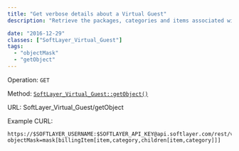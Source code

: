 ```yaml
---
title: "Get verbose details about a Virtual Guest"
description: "Retrieve the packages, categories and items associated with a Virtual Guest."

date: "2016-12-29"
classes: ["SoftLayer_Virtual_Guest"]
tags:
  - "objectMask"
  - "getObject"
---
```


Operation: `GET`

Method: [`SoftLayer_Virtual_Guest::getObject()`](http://sldn.softlayer.com/reference/services/SoftLayer_Virtual_Guest/getObject)

URL: SoftLayer_Virtual_Guest/getObject

Example CURL:

```
https://$SOFTLAYER_USERNAME:$SOFTLAYER_API_KEY@api.softlayer.com/rest/v3/SoftLayer_Virtual_Guest/$virtualGuestId/getObject.json?objectMask=mask[billingItem[item,category,children[item,category]]]

```
